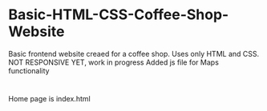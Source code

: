 # Basic-HTML-CSS-Coffee-Shop-Website
Basic frontend website creaed for a coffee shop. Uses only HTML and CSS. NOT RESPONSIVE YET, work in progress
Added js file for Maps functionality

#  
Home page is index.html